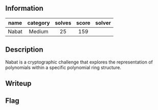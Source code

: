 ## Information
| name  | category | solves | score | solver |
|:-----:|:--------:|:------:|:-----:|:------:|
| Nabat |  Medium  |   25   |  159  |        |

## Description
Nabat is a cryptographic challenge that explores the representation of polynomials within a specific polynomial ring structure.

## Writeup


## Flag
